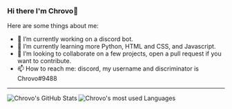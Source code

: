 ### Hi there I'm Chrovo👋


Here are some things about me:

- 🔭 I’m currently working on a discord bot.
- 🌱 I’m currently learning more Python, HTML and CSS, and Javascript.
- 👯 I’m looking to collaborate on a few projects, open a pull request if you want to contribute.
- 📫 How to reach me: discord, my username and discriminator is Chrovo#9488
---
<img align="left" alt="Chrovo's GitHub Stats" src="https://github-readme-stats.vercel.app/api?username=Chrovo&show_icons=true&hide_border=true&theme=radical">
<img align="left" alt="Chrovo's most used Languages" src="https://github-readme-stats.vercel.app/api/top-langs/?username=Chrovo&theme=radical">
